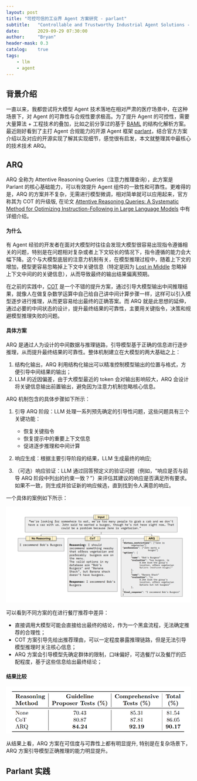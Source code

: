 ```yaml
---
layout: post
title: "可控可信的工业界 Agent 方案研究 - parlant"
subtitle:   "Controllable and Trustworthy Industrial Agent Solutions - Parlant"
date:       2029-09-29 07:30:00
author:     "Bryan"
header-mask: 0.3
catalog:    true
tags:
    - llm
    - agent
---
```


## 背景介绍
一直以来，我都尝试将大模型 Agent 技术落地在相对严肃的医疗场景中，在这种场景下，对 Agent 的可靠性与合规性要求极高。为了提升 Agent 的可控性，需要大量算法 + 工程技术的叠加，比如之前分享过的基于 [BAML](https://zhuanlan.zhihu.com/p/1951981274425167989) 的结构化解析方案。最近刚好看到了主打 Agent 合规能力的开源 Agent 框架 [parlant](https://github.com/emcie-co/parlant)，结合官方方案介绍以及对应的开源实现了解其实现细节，感觉很有启发，本文就整理其中最核心的技术技术 ARQ。

## ARQ

ARQ 全称为 Attentive Reasoning Queries（注意力推理查询），此方案是 Parlant 的核心基础能力，可以有效提升 Agent 组件的一致性和可靠性。更难得的是，ARQ 的方案并不复杂，无需进行模型微调，相对简单就可以应用起来，官方称其为 COT 的升级版, 在论文 [Attentive Reasoning Queries: A Systematic Method for Optimizing Instruction-Following in Large Language Models](https://arxiv.org/pdf/2503.03669) 中有详细介绍。

#### 为什么

有 Agent 经验的开发者在面对大模型时往往会发现大模型很容易出现指令遵循相关的问题，特别是在问题相对复杂或者上下文较长的情况下，指令遵循的能力会大幅下降。这个与大模型底层的注意力机制有关，在模型推理过程中，随着上下文的增加，模型更容易忽略掉上下文中关键信息（特定是因为 [Lost in Middle](https://arxiv.org/abs/2307.03172) 忽略掉上下文中间的的关键信息），从而导致最终的输出结果偏离预期。

在之前的实践中，[COT](https://www.promptingguide.ai/techniques/cot) 是一个不错的提升方案，通过引导大模型输出中间推理结果，就像人在做复杂数学运算中自己给自己讲中间计算步骤一样，这样可以引入模型逐步进行推理，从而更容易给出最终的正确答案。而 ARQ 就是此思想的延伸，通过必要的中间状态的设计，提升最终结果的可靠性，主要用关键指令，决策和规避模型推理失败的问题。

#### 具体方案

ARQ 是通过人为设计的中间数据与推理链路，引导模型基于正确的信息进行逐步推理，从而提升最终结果的可靠性。整体机制建立在大模型的两大基础之上：

1. 结构化输出，ARQ 利用结构化输出可以精准控制模型输出的位置与格式，方便引导中间结果的输出；
2. LLM 的近因偏差，由于大模型最近的 token 会对输出影响较大，ARQ 会设计将关键信息输出前置输出，避免因为注意力机制忽略核心信息。

ARQ 机制包含的具体步骤如下所示：

1. 引导 ARQ 阶段：LLM 处理一系列预先确定的引导性问题，这些问题具有三个关键功能：

    - 恢复关键指令
    - 恢复提示中的重要上下文信息
    - 促进逐步推理和中间计算
2. 响应生成：根据主要引导阶段的结果，LLM 生成最终的响应;
3. （可选）响应验证：LLM 通过回答预定义的验证问题（例如，“响应是否与前导 ARQ 阶段中列出的约束一致？”）来评估其建议的响应是否满足所有要求。如果不一致，则生成并验证新的响应候选，直到找到令人满意的响应。

一个具体的案例如下所示：

![example](/img/in-post/arq/example.png)

可以看到不同方案的在进行餐厅推荐中差异：

- 直接调用大模型可能会直接给出最终的结论，作为一个黑盒流程，无法确定推荐的合理性；
- COT 方案引导先给出推荐理由，可以一定程度暴露推理链路，但是无法引导模型推理时关注核心信息；
- ARQ 方案会引导模型先确定群体的限制，口味偏好，可选餐厅以及餐厅的匹配程度，基于这些信息给出最终结论；

#### 结果比较

![result](/img/in-post/arq/result.png)

从结果上看，ARQ 方案在可信度与可靠性上都有明显提升, 特别是在复杂场景下，ARQ 方案引导模型正确推理的能力明显提升。

## Parlant 实践


